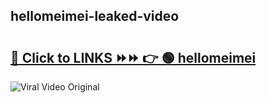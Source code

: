 
 ## hellomeimei-leaked-video 

# <h2><a href="https://clipsfans.com/hellomeimei&ref=git">🔗 Click to LINKS ⏩⏩ 👉 🟢 hellomeimei </a></h2>

<a href="https://clipsfans.com/hellomeimei&ref=git" rel="nofollow" data-target="animated-image.originalLink"><img src="https://i.ibb.co.com/xMMVF88/686577567.gif" alt="Viral Video Original" style="max-width: 100%; display: inline-block;" data-target="animated-image.originalImage"></a>
